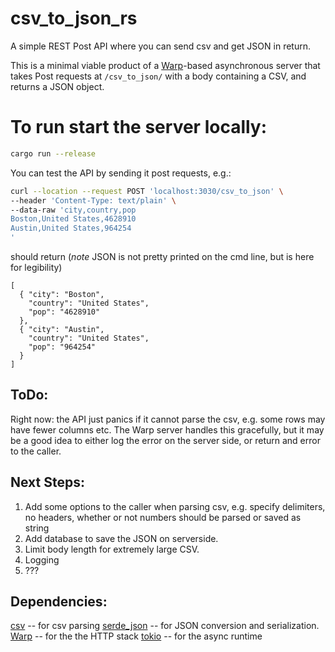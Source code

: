 # csv_to_json_rs
A simple REST Post API where you can send csv and get JSON in return.

This is a minimal viable product of a [Warp](https://github.com/seanmonstar/warp)-based 
asynchronous server that takes Post requests at `/csv_to_json/` with a body containing a CSV, 
and returns a JSON object. 

# To run start the server locally:
```bash 
cargo run --release
```

You can test the API by sending it post requests, e.g.:
```bash
curl --location --request POST 'localhost:3030/csv_to_json' \
--header 'Content-Type: text/plain' \
--data-raw 'city,country,pop
Boston,United States,4628910
Austin,United States,964254
'
```
should return (*note* JSON is not pretty printed on the cmd line, but is here for legibility) 
```
[
  { "city": "Boston",
    "country": "United States",
    "pop": "4628910"
  },
  { "city": "Austin",
    "country": "United States",
    "pop": "964254"
  }
]
```

## ToDo:
Right now: the API just panics if it cannot parse the csv, 
e.g. some rows may have fewer columns etc. 
The Warp server handles this gracefully, but it may be a good idea to either log the error on the server side,
or return and error to the caller.

## Next Steps:
1) Add some options to the caller when parsing csv, e.g. specify delimiters, no headers, whether or not numbers should be parsed or saved as string
2) Add database to save the JSON on serverside.
3) Limit body length for extremely large CSV.
4) Logging
5) ???

## Dependencies:
[csv](https://docs.rs/csv) -- for csv parsing
[serde_json](https://docs.serde.rs/serde_json/) -- for JSON conversion and serialization.
[Warp](https://docs.rs/warp) -- for the the HTTP stack
[tokio](https://tokio.rs/) -- for the async runtime
